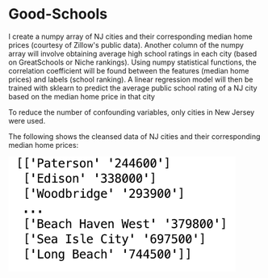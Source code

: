 # Good-Schools
I create a numpy array of NJ cities and their corresponding median home prices (courtesy of Zillow's public data). Another column of the numpy array will involve obtaining average high school ratings in each city (based on GreatSchools or Niche rankings). Using numpy statistical functions, the correlation coefficient will be found between the features (median home prices) and labels (school ranking). A linear regression model will then be trained with sklearn to predict the average public school rating of a NJ city based on the median home price in that city

To reduce the number of confounding variables, only cities in New Jersey were used.  

The following shows the cleansed data of NJ cities and their corresponding median home prices:

![](NJData.png)
